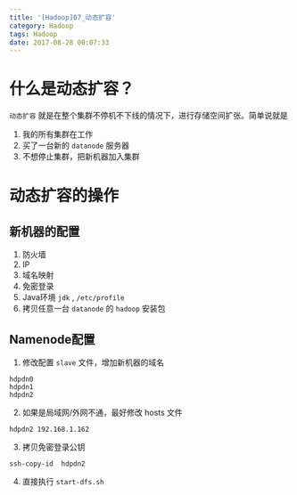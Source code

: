 ```yaml
---
title: '[Hadoop]07_动态扩容'
category: Hadoop
tags: Hadoop
date: 2017-08-28 00:07:33
---
```


# 什么是动态扩容？

`动态扩容` 就是在整个集群不停机不下线的情况下，进行存储空间扩张。简单说就是
1. 我的所有集群在工作
2. 买了一台新的 `datanode` 服务器
3. 不想停止集群，把新机器加入集群

# 动态扩容的操作

## 新机器的配置

1. 防火墙
2. IP
3. 域名映射
4. 免密登录
5. Java环境 `jdk` , `/etc/profile`
6. 拷贝任意一台 `datanode` 的 `hadoop` 安装包

## Namenode配置

1. 修改配置 `slave` 文件，增加新机器的域名

```
hdpdn0
hdpdn1
hdpdn2
```
2. 如果是局域网/外网不通，最好修改 hosts 文件
```
hdpdn2 192.168.1.162
```
3. 拷贝免密登录公钥
```
ssh-copy-id  hdpdn2
```
4. 直接执行 `start-dfs.sh` 
